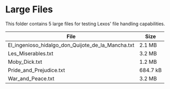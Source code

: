 # Large Files

This folder contains 5 large files for testing Lexos' file handling capabilities.

File|Size
---------------------------------------------------|-----------------
El_ingenioso_hidalgo_don_Quijote_de_la_Mancha.txt|2.1 MB
Les_Miserables.txt|3.2 MB
Moby_Dick.txt|1.2 MB
Pride_and_Prejudice.txt|684.7 kB
War_and_Peace.txt|3.2 MB
